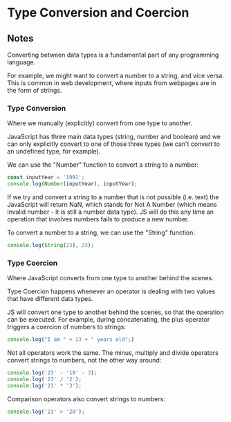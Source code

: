 # Type Conversion and Coercion

## Notes

Converting between data types is a fundamental part of any programming language.

For example, we might want to convert a number to a string, and vice versa. This is common in web development, where inputs from webpages are in the form of strings.

### Type Conversion

Where we manually (explicitly) convert from one type to another.

JavaScript has three main data types (string, number and boolean) and we can only explicitly convert to one of those three types (we can't convert to an undefined type, for example).

We can use the "Number" function to convert a string to a number:

```javascript
const inputYear = '1991';
console.log(Number(inputYear), inputYear);
```

If we try and convert a string to a number that is not possible (i.e. text) the JavaScript will return NaN, which stands for Not A Number (which means invalid number - it is still a number data type). JS will do this any time an operation that involves numbers fails to produce a new number.

To convert a number to a string, we can use the "String" function:

```javascript
console.log(String(23), 23);
```

### Type Coercion

Where JavaScript converts from one type to another behind the scenes.

Type Coercion happens whenever an operator is dealing with two values that have different data types.

JS will convert one type to another behind the scenes, so that the operation can be executed. For example, during concatenating, the plus operator triggers a coercion of numbers to strings:

```javascript
console.log("I am " + 23 + " years old";)
```

Not all operators work the same. The minus, multiply and divide operators convert strings to numbers, not the other way around:

```javascript
console.log('23' - '10' - 3);
console.log('23' / '2');
console.log('23' * '3');
```

Comparison operators also convert strings to numbers:

```javascript
console.log('23' > '20');
```
